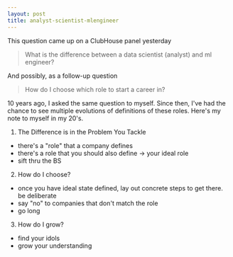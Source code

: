 ```yaml
---
layout: post
title: analyst-scientist-mlengineer
---
```


This question came up on a ClubHouse panel yesterday

> What is the difference between a data scientist (analyst) and ml engineer?

And possibly, as a follow-up question

> How do I choose which role to start a career in?

10 years ago, I asked the same question to myself. Since then, I've had the chance to see multiple evolutions of definitions of these roles. Here's my note to myself in my 20's.

1. The Difference is in the Problem You Tackle

* there's a "role" that a company defines
* there's a role that you should also define -> your ideal role
* sift thru the BS

2. How do I choose?
* once you have ideal state defined, lay out concrete steps to get there. be deliberate
* say "no" to companies that don't match the role
* go long

3. How do I grow?
* find your idols
* grow your understanding
